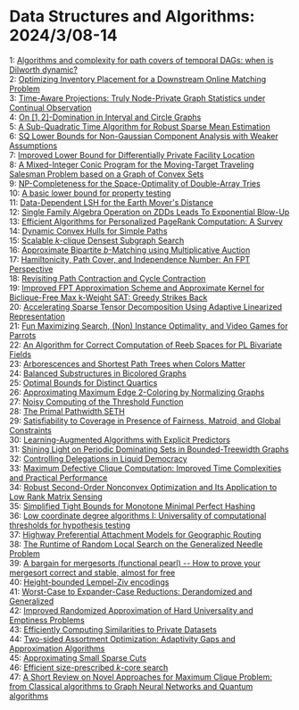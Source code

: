 # Data Structures and Algorithms: 2024/3/08-14  
1: [Algorithms and complexity for path covers of temporal DAGs: when is  Dilworth dynamic?](https://doi.org/10.48550/arXiv.2403.04589)  
2: [Optimizing Inventory Placement for a Downstream Online Matching Problem](https://doi.org/10.48550/arXiv.2403.04598)  
3: [Time-Aware Projections: Truly Node-Private Graph Statistics under  Continual Observation](https://doi.org/10.48550/arXiv.2403.04630)  
4: [On $[1,2]$-Domination in Interval and Circle Graphs](https://doi.org/10.48550/arXiv.2403.04694)  
5: [A Sub-Quadratic Time Algorithm for Robust Sparse Mean Estimation](https://doi.org/10.48550/arXiv.2403.04726)  
6: [SQ Lower Bounds for Non-Gaussian Component Analysis with Weaker  Assumptions](https://doi.org/10.48550/arXiv.2403.04744)  
7: [Improved Lower Bound for Differentially Private Facility Location](https://doi.org/10.48550/arXiv.2403.04874)  
8: [A Mixed-Integer Conic Program for the Moving-Target Traveling Salesman  Problem based on a Graph of Convex Sets](https://doi.org/10.48550/arXiv.2403.04917)  
9: [NP-Completeness for the Space-Optimality of Double-Array Tries](https://doi.org/10.48550/arXiv.2403.04951)  
10: [A basic lower bound for property testing](https://doi.org/10.48550/arXiv.2403.04999)  
11: [Data-Dependent LSH for the Earth Mover's Distance](https://doi.org/10.48550/arXiv.2403.05041)  
12: [Single Family Algebra Operation on ZDDs Leads To Exponential Blow-Up](https://doi.org/10.48550/arXiv.2403.05074)  
13: [Efficient Algorithms for Personalized PageRank Computation: A Survey](https://doi.org/10.48550/arXiv.2403.05198)  
14: [Dynamic Convex Hulls for Simple Paths](https://doi.org/10.48550/arXiv.2403.05697)  
15: [Scalable $k$-clique Densest Subgraph Search](https://doi.org/10.48550/arXiv.2403.05775)  
16: [Approximate Bipartite $b$-Matching using Multiplicative Auction](https://doi.org/10.48550/arXiv.2403.05781)  
17: [Hamiltonicity, Path Cover, and Independence Number: An FPT Perspective](https://doi.org/10.48550/arXiv.2403.05943)  
18: [Revisiting Path Contraction and Cycle Contraction](https://doi.org/10.48550/arXiv.2403.06290)  
19: [Improved FPT Approximation Scheme and Approximate Kernel for  Biclique-Free Max k-Weight SAT: Greedy Strikes Back](https://doi.org/10.48550/arXiv.2403.06335)  
20: [Accelerating Sparse Tensor Decomposition Using Adaptive Linearized  Representation](https://doi.org/10.48550/arXiv.2403.06348)  
21: [Fun Maximizing Search, (Non) Instance Optimality, and Video Games for  Parrots](https://doi.org/10.48550/arXiv.2403.06547)  
22: [An Algorithm for Correct Computation of Reeb Spaces for PL Bivariate  Fields](https://doi.org/10.48550/arXiv.2403.06564)  
23: [Arborescences and Shortest Path Trees when Colors Matter](https://doi.org/10.48550/arXiv.2403.06580)  
24: [Balanced Substructures in Bicolored Graphs](https://doi.org/10.48550/arXiv.2403.06608)  
25: [Optimal Bounds for Distinct Quartics](https://doi.org/10.48550/arXiv.2403.06667)  
26: [Approximating Maximum Edge 2-Coloring by Normalizing Graphs](https://doi.org/10.48550/arXiv.2403.06691)  
27: [Noisy Computing of the Threshold Function](https://doi.org/10.48550/arXiv.2403.07227)  
28: [The Primal Pathwidth SETH](https://doi.org/10.48550/arXiv.2403.07239)  
29: [Satisfiability to Coverage in Presence of Fairness, Matroid, and Global  Constraints](https://doi.org/10.48550/arXiv.2403.07328)  
30: [Learning-Augmented Algorithms with Explicit Predictors](https://doi.org/10.48550/arXiv.2403.07413)  
31: [Shining Light on Periodic Dominating Sets in Bounded-Treewidth Graphs](https://doi.org/10.48550/arXiv.2403.07524)  
32: [Controlling Delegations in Liquid Democracy](https://doi.org/10.48550/arXiv.2403.07558)  
33: [Maximum Defective Clique Computation: Improved Time Complexities and  Practical Performance](https://doi.org/10.48550/arXiv.2403.07561)  
34: [Robust Second-Order Nonconvex Optimization and Its Application to Low  Rank Matrix Sensing](https://doi.org/10.48550/arXiv.2403.10547)  
35: [Simplified Tight Bounds for Monotone Minimal Perfect Hashing](https://doi.org/10.48550/arXiv.2403.07760)  
36: [Low coordinate degree algorithms I: Universality of computational  thresholds for hypothesis testing](https://doi.org/10.48550/arXiv.2403.07862)  
37: [Highway Preferential Attachment Models for Geographic Routing](https://doi.org/10.48550/arXiv.2403.08105)  
38: [The Runtime of Random Local Search on the Generalized Needle Problem](https://doi.org/10.48550/arXiv.2403.08153)  
39: [A bargain for mergesorts (functional pearl) -- How to prove your  mergesort correct and stable, almost for free](https://doi.org/10.48550/arXiv.2403.08173)  
40: [Height-bounded Lempel-Ziv encodings](https://doi.org/10.48550/arXiv.2403.08209)  
41: [Worst-Case to Expander-Case Reductions: Derandomized and Generalized](https://doi.org/10.48550/arXiv.2403.08394)  
42: [Improved Randomized Approximation of Hard Universality and Emptiness  Problems](https://doi.org/10.48550/arXiv.2403.08707)  
43: [Efficiently Computing Similarities to Private Datasets](https://doi.org/10.48550/arXiv.2403.08917)  
44: [Two-sided Assortment Optimization: Adaptivity Gaps and Approximation  Algorithms](https://doi.org/10.48550/arXiv.2403.08929)  
45: [Approximating Small Sparse Cuts](https://doi.org/10.48550/arXiv.2403.08983)  
46: [Efficient size-prescribed $k$-core search](https://doi.org/10.48550/arXiv.2403.09214)  
47: [A Short Review on Novel Approaches for Maximum Clique Problem: from  Classical algorithms to Graph Neural Networks and Quantum algorithms](https://doi.org/10.48550/arXiv.2403.09742)  
